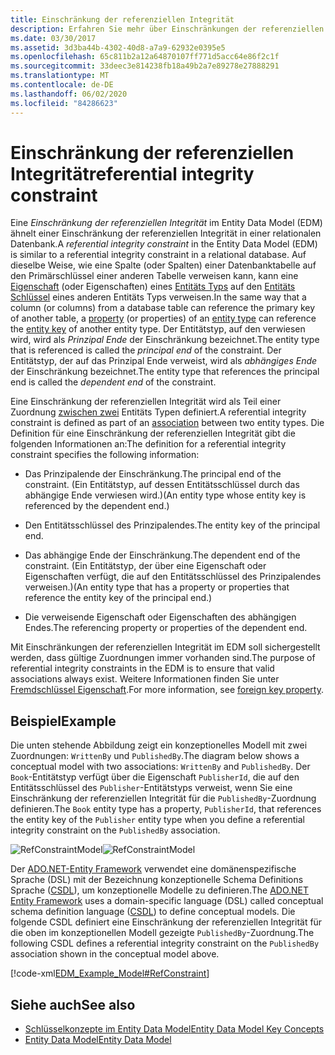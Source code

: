 ```yaml
---
title: Einschränkung der referenziellen Integrität
description: Erfahren Sie mehr über Einschränkungen der referenziellen Integrität in der Entity Data Model, die sicherstellen, dass gültige Zuordnungen zwischen Entitäts Typen immer vorhanden sind.
ms.date: 03/30/2017
ms.assetid: 3d3ba44b-4302-40d8-a7a9-62932e0395e5
ms.openlocfilehash: 65c811b2a12a64870107ff771d5acc64e86f2c1f
ms.sourcegitcommit: 33deec3e814238fb18a49b2a7e89278e27888291
ms.translationtype: MT
ms.contentlocale: de-DE
ms.lasthandoff: 06/02/2020
ms.locfileid: "84286623"
---
```

# <a name="referential-integrity-constraint"></a><span data-ttu-id="e2d0b-103">Einschränkung der referenziellen Integrität</span><span class="sxs-lookup"><span data-stu-id="e2d0b-103">referential integrity constraint</span></span>
<span data-ttu-id="e2d0b-104">Eine *Einschränkung der referenziellen Integrität* im Entity Data Model (EDM) ähnelt einer Einschränkung der referenziellen Integrität in einer relationalen Datenbank.</span><span class="sxs-lookup"><span data-stu-id="e2d0b-104">A *referential integrity constraint* in the Entity Data Model (EDM) is similar to a referential integrity constraint in a relational database.</span></span> <span data-ttu-id="e2d0b-105">Auf dieselbe Weise, wie eine Spalte (oder Spalten) einer Datenbanktabelle auf den Primärschlüssel einer anderen Tabelle verweisen kann, kann eine [Eigenschaft](property.md) (oder Eigenschaften) eines [Entitäts Typs](entity-type.md) auf den [Entitäts Schlüssel](entity-key.md) eines anderen Entitäts Typs verweisen.</span><span class="sxs-lookup"><span data-stu-id="e2d0b-105">In the same way that a column (or columns) from a database table can reference the primary key of another table, a [property](property.md) (or properties) of an [entity type](entity-type.md) can reference the [entity key](entity-key.md) of another entity type.</span></span> <span data-ttu-id="e2d0b-106">Der Entitätstyp, auf den verwiesen wird, wird als *Prinzipal Ende* der Einschränkung bezeichnet.</span><span class="sxs-lookup"><span data-stu-id="e2d0b-106">The entity type that is referenced is called the *principal end* of the constraint.</span></span> <span data-ttu-id="e2d0b-107">Der Entitätstyp, der auf das Prinzipal Ende verweist, wird als *abhängiges Ende* der Einschränkung bezeichnet.</span><span class="sxs-lookup"><span data-stu-id="e2d0b-107">The entity type that references the principal end is called the *dependent end* of the constraint.</span></span>  
  
 <span data-ttu-id="e2d0b-108">Eine Einschränkung der referenziellen Integrität wird als Teil einer Zuordnung [zwischen zwei](association-type.md) Entitäts Typen definiert.</span><span class="sxs-lookup"><span data-stu-id="e2d0b-108">A referential integrity constraint is defined as part of an [association](association-type.md) between two entity types.</span></span> <span data-ttu-id="e2d0b-109">Die Definition für eine Einschränkung der referenziellen Integrität gibt die folgenden Informationen an:</span><span class="sxs-lookup"><span data-stu-id="e2d0b-109">The definition for a referential integrity constraint specifies the following information:</span></span>  
  
- <span data-ttu-id="e2d0b-110">Das Prinzipalende der Einschränkung.</span><span class="sxs-lookup"><span data-stu-id="e2d0b-110">The principal end of the constraint.</span></span> <span data-ttu-id="e2d0b-111">(Ein Entitätstyp, auf dessen Entitätsschlüssel durch das abhängige Ende verwiesen wird.)</span><span class="sxs-lookup"><span data-stu-id="e2d0b-111">(An entity type whose entity key is referenced by the dependent end.)</span></span>  
  
- <span data-ttu-id="e2d0b-112">Den Entitätsschlüssel des Prinzipalendes.</span><span class="sxs-lookup"><span data-stu-id="e2d0b-112">The entity key of the principal end.</span></span>  
  
- <span data-ttu-id="e2d0b-113">Das abhängige Ende der Einschränkung.</span><span class="sxs-lookup"><span data-stu-id="e2d0b-113">The dependent end of the constraint.</span></span> <span data-ttu-id="e2d0b-114">(Ein Entitätstyp, der über eine Eigenschaft oder Eigenschaften verfügt, die auf den Entitätsschlüssel des Prinzipalendes verweisen.)</span><span class="sxs-lookup"><span data-stu-id="e2d0b-114">(An entity type that has a property or properties that reference the entity key of the principal end.)</span></span>  
  
- <span data-ttu-id="e2d0b-115">Die verweisende Eigenschaft oder Eigenschaften des abhängigen Endes.</span><span class="sxs-lookup"><span data-stu-id="e2d0b-115">The referencing property or properties of the dependent end.</span></span>  
  
 <span data-ttu-id="e2d0b-116">Mit Einschränkungen der referenziellen Integrität im EDM soll sichergestellt werden, dass gültige Zuordnungen immer vorhanden sind.</span><span class="sxs-lookup"><span data-stu-id="e2d0b-116">The purpose of referential integrity constraints in the EDM is to ensure that valid associations always exist.</span></span> <span data-ttu-id="e2d0b-117">Weitere Informationen finden Sie unter [Fremdschlüssel Eigenschaft](foreign-key-property.md).</span><span class="sxs-lookup"><span data-stu-id="e2d0b-117">For more information, see [foreign key property](foreign-key-property.md).</span></span>  
  
## <a name="example"></a><span data-ttu-id="e2d0b-118">Beispiel</span><span class="sxs-lookup"><span data-stu-id="e2d0b-118">Example</span></span>  
 <span data-ttu-id="e2d0b-119">Die unten stehende Abbildung zeigt ein konzeptionelles Modell mit zwei Zuordnungen: `WrittenBy` und `PublishedBy`.</span><span class="sxs-lookup"><span data-stu-id="e2d0b-119">The diagram below shows a conceptual model with two associations: `WrittenBy` and `PublishedBy`.</span></span> <span data-ttu-id="e2d0b-120">Der `Book`-Entitätstyp verfügt über die Eigenschaft `PublisherId`, die auf den Entitätsschlüssel des `Publisher`-Entitätstyps verweist, wenn Sie eine Einschränkung der referenziellen Integrität für die `PublishedBy`-Zuordnung definieren.</span><span class="sxs-lookup"><span data-stu-id="e2d0b-120">The `Book` entity type has a property, `PublisherId`, that references the entity key of the `Publisher` entity type when you define a referential integrity constraint on the `PublishedBy` association.</span></span>  
  
 <span data-ttu-id="e2d0b-121">![RefConstraintModel](./media/referential-integrity-constraint/reference-constraint-model.gif "Beispiel eines referenziellen Einschränkungs Modells")</span><span class="sxs-lookup"><span data-stu-id="e2d0b-121">![RefConstraintModel](./media/referential-integrity-constraint/reference-constraint-model.gif "Example of a referential constraint model")</span></span>  
  
 <span data-ttu-id="e2d0b-122">Der [ADO.NET-Entity Framework](./ef/index.md) verwendet eine domänenspezifische Sprache (DSL) mit der Bezeichnung konzeptionelle Schema Definitions Sprache ([CSDL](/ef/ef6/modeling/designer/advanced/edmx/csdl-spec)), um konzeptionelle Modelle zu definieren.</span><span class="sxs-lookup"><span data-stu-id="e2d0b-122">The [ADO.NET Entity Framework](./ef/index.md) uses a domain-specific language (DSL) called conceptual schema definition language ([CSDL](/ef/ef6/modeling/designer/advanced/edmx/csdl-spec)) to define conceptual models.</span></span> <span data-ttu-id="e2d0b-123">Die folgende CSDL definiert eine Einschränkung der referenziellen Integrität für die oben im konzeptionellen Modell gezeigte `PublishedBy`-Zuordnung.</span><span class="sxs-lookup"><span data-stu-id="e2d0b-123">The following CSDL defines a referential integrity constraint on the `PublishedBy` association shown in the conceptual model above.</span></span>  
  
 [!code-xml[EDM_Example_Model#RefConstraint](../../../../samples/snippets/xml/VS_Snippets_Data/edm_example_model/xml/books4.edmx#refconstraint)]  
  
## <a name="see-also"></a><span data-ttu-id="e2d0b-124">Siehe auch</span><span class="sxs-lookup"><span data-stu-id="e2d0b-124">See also</span></span>

- [<span data-ttu-id="e2d0b-125">Schlüsselkonzepte im Entity Data Model</span><span class="sxs-lookup"><span data-stu-id="e2d0b-125">Entity Data Model Key Concepts</span></span>](entity-data-model-key-concepts.md)
- [<span data-ttu-id="e2d0b-126">Entity Data Model</span><span class="sxs-lookup"><span data-stu-id="e2d0b-126">Entity Data Model</span></span>](entity-data-model.md)
